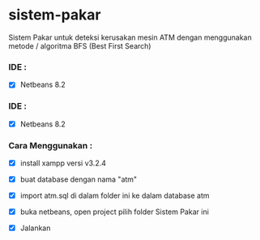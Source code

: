 # sistem-pakar
Sistem Pakar untuk deteksi kerusakan mesin ATM dengan menggunakan metode / algoritma BFS (Best First Search)

### IDE :
- [x] Netbeans 8.2

### IDE :
- [x] Netbeans 8.2

### Cara Menggunakan :
- [x] install xampp versi v3.2.4
- [x] buat database dengan nama "atm"
- [x] import atm.sql di dalam folder ini ke dalam database atm
- [x] buka netbeans, open project pilih folder Sistem Pakar ini
- [x] Jalankan

